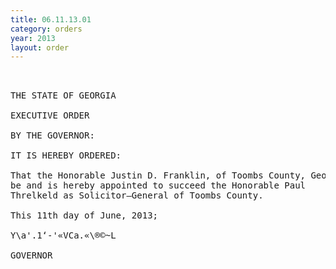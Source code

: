 ```yaml
---
title: 06.11.13.01
category: orders
year: 2013
layout: order
---
```


<pre> 

THE STATE OF GEORGIA

EXECUTIVE ORDER

BY THE GOVERNOR:

IT IS HEREBY ORDERED:

That the Honorable Justin D. Franklin, of Toombs County, Georgia,
be and is hereby appointed to succeed the Honorable Paul
Threlkeld as Solicitor—General of Toombs County.

This 11th day of June, 2013;

Y\a'.1‘-'«VCa.«\®©~L

GOVERNOR

</pre>
